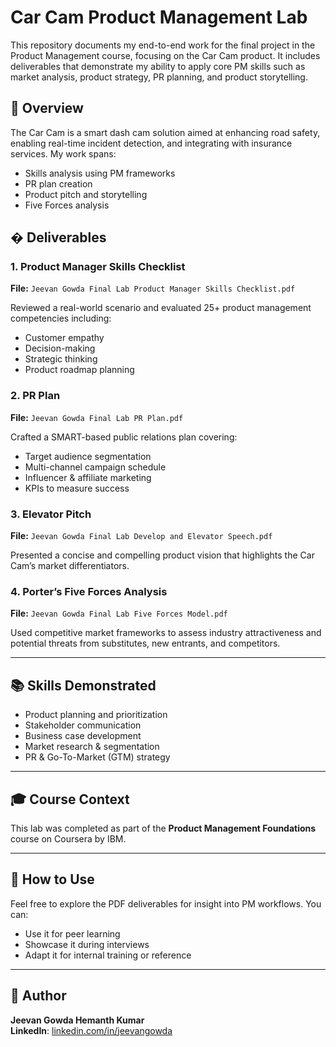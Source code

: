 # Car Cam Product Management Lab

This repository documents my end-to-end work for the final project in the Product Management course, focusing on the Car Cam product. It includes deliverables that demonstrate my ability to apply core PM skills such as market analysis, product strategy, PR planning, and product storytelling.

## 🚀 Overview
The Car Cam is a smart dash cam solution aimed at enhancing road safety, enabling real-time incident detection, and integrating with insurance services. My work spans:
- Skills analysis using PM frameworks
- PR plan creation
- Product pitch and storytelling
- Five Forces analysis

## � Deliverables

### 1. Product Manager Skills Checklist
**File:** `Jeevan Gowda Final Lab Product Manager Skills Checklist.pdf`

Reviewed a real-world scenario and evaluated 25+ product management competencies including:
- Customer empathy
- Decision-making
- Strategic thinking
- Product roadmap planning

### 2. PR Plan
**File:** `Jeevan Gowda Final Lab PR Plan.pdf`

Crafted a SMART-based public relations plan covering:
- Target audience segmentation
- Multi-channel campaign schedule
- Influencer & affiliate marketing
- KPIs to measure success

### 3. Elevator Pitch
**File:** `Jeevan Gowda Final Lab Develop and Elevator Speech.pdf`

Presented a concise and compelling product vision that highlights the Car Cam’s market differentiators.

### 4. Porter’s Five Forces Analysis
**File:** `Jeevan Gowda Final Lab Five Forces Model.pdf`

Used competitive market frameworks to assess industry attractiveness and potential threats from substitutes, new entrants, and competitors.

---

## 📚 Skills Demonstrated
- Product planning and prioritization
- Stakeholder communication
- Business case development
- Market research & segmentation
- PR & Go-To-Market (GTM) strategy

---

## 🎓 Course Context
This lab was completed as part of the **Product Management Foundations** course on Coursera by IBM.

---

## 🔗 How to Use
Feel free to explore the PDF deliverables for insight into PM workflows. You can:
- Use it for peer learning
- Showcase it during interviews
- Adapt it for internal training or reference

---

## 📍 Author
**Jeevan Gowda Hemanth Kumar**  
**LinkedIn**: [linkedin.com/in/jeevangowda](https://www.linkedin.com/in/jeevan-gowda-9873491a6/)
